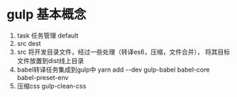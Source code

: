 # gulp 基本概念
 1. task 任务管理 default
 2. src dest
 3. src 将开发目录文件，经过一些处理（转译es6，压缩，文件合并），
 将其目标文件放置到dist线上目录
 4. babel转译任务集成到gulp中
 yarn add --dev gulp-babel babel-core babel-preset-env
 5. 压缩css gulp-clean-css
